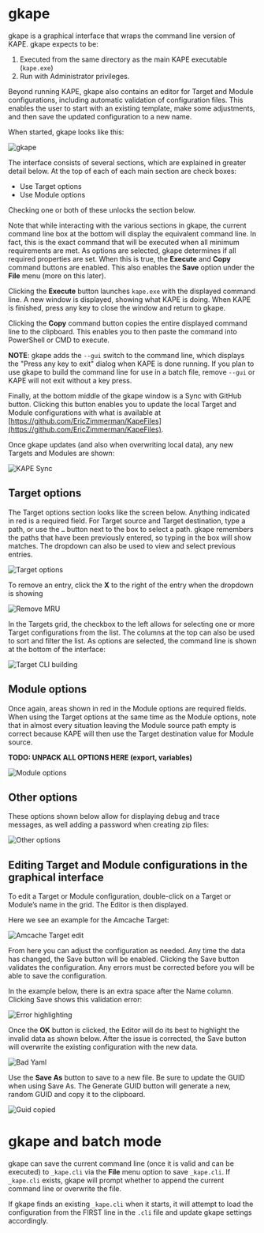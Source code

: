 # gkape

gkape is a graphical interface that wraps the command line version of KAPE. gkape expects to be:

1. Executed from the same directory as the main KAPE executable (`kape.exe`)
2. Run with Administrator privileges.

Beyond running KAPE, gkape also contains an editor for Target and Module configurations, including automatic validation of configuration files. This enables the user to start with an existing template, make some adjustments, and then save the updated configuration to a new name.

When started, gkape looks like this:

![gkape](https://raw.githubusercontent.com/EricZimmerman/KapeDocs/master/Pictures/gkape.jpg)

The interface consists of several sections, which are explained in greater detail below. At the top of each of each main section are check boxes: 

* Use Target options
* Use Module options

Checking one or both of these unlocks the section below.

Note that while interacting with the various sections in gkape, the current command line box at the bottom will display the equivalent command line. In fact, this is the exact command that will be executed when all minimum requirements are met. As options are selected, gkape determines if all required properties are set. When this is true, the **Execute** and **Copy** command buttons are enabled. This also enables the **Save** option under the **File** menu (more on this later).

Clicking the **Execute** button launches `kape.exe` with the displayed command line. A new window is displayed, showing what KAPE is doing. When KAPE is finished, press any key to close the window and return to gkape.

Clicking the **Copy** command button copies the entire displayed command line to the clipboard. This enables you to then paste the command into PowerShell or CMD to execute.

**NOTE**: gkape adds the `--gui` switch to the command line, which displays the "Press any key to exit" dialog when KAPE is done running. If you plan to use gkape to build the command line for use in a batch file, remove `--gui` or KAPE will not exit without a key press.

Finally, at the bottom middle of the gkape window is a Sync with GitHub button. Clicking this button enables you to update the local Target and Module configurations with what is available at [https://github.com/EricZimmerman/KapeFiles](https://github.com/EricZimmerman/KapeFiles).

Once gkape updates (and also when overwriting local data), any new Targets and Modules are shown:

![KAPE Sync](https://raw.githubusercontent.com/EricZimmerman/KapeDocs/master/Pictures/KapeSync.jpg)

## Target options

The Target options section looks like the screen below. Anything indicated in red is a required field. For Target source and Target destination, type a path, or use the `…` button next to the box to select a path. gkape remembers the paths that have been previously entered, so typing in the box will show matches. The dropdown can also be used to view and select previous entries.

![Target options](https://raw.githubusercontent.com/EricZimmerman/KapeDocs/master/Pictures/TargetOptions.jpg)

To remove an entry, click the **X** to the right of the entry when the dropdown is showing

![Remove MRU](https://raw.githubusercontent.com/EricZimmerman/KapeDocs/master/Pictures/RemoveMru.jpg)

In the Targets grid, the checkbox to the left allows for selecting one or more Target configurations from the list. The columns at the top can also be used to sort and filter the list. As options are selected, the command line is shown at the bottom of the interface:

![Target CLI building](https://raw.githubusercontent.com/EricZimmerman/KapeDocs/master/Pictures/TargetCLIBuild.jpg)

## Module options

Once again, areas shown in red in the Module options are required fields. When using the Target options at the same time as the Module options, note that in almost every situation leaving the Module source path empty is correct because KAPE will then use the Target destination value for Module source.

**TODO: UNPACK ALL OPTIONS HERE (export, variables)**

![Module options](https://raw.githubusercontent.com/EricZimmerman/KapeDocs/master/Pictures/ModuleOptions.jpg)

## Other options

These options shown below allow for displaying debug and trace messages, as well adding a password when creating zip files:

![Other options](https://raw.githubusercontent.com/EricZimmerman/KapeDocs/master/Pictures/OtherOptions.jpg)

## Editing Target and Module configurations in the graphical interface

To edit a Target or Module configuration, double-click on a Target or Module’s name in the grid. The Editor is then displayed. 

Here we see an example for the Amcache Target:

![Amcache Target edit](https://raw.githubusercontent.com/EricZimmerman/KapeDocs/master/Pictures/amcacheModEdit.jpg)

From here you can adjust the configuration as needed. Any time the data has changed, the Save button will be enabled. Clicking the Save button validates the configuration. Any errors must be corrected before you will be able to save the configuration. 

In the example below, there is an extra space after the Name column. Clicking Save shows this validation error:

![Error highlighting](https://raw.githubusercontent.com/EricZimmerman/KapeDocs/master/Pictures/ErrorHighlight.jpg)

Once the **OK** button is clicked, the Editor will do its best to highlight the invalid data as shown below. After the issue is corrected, the Save button will overwrite the existing configuration with the new data.

![Bad Yaml](https://raw.githubusercontent.com/EricZimmerman/KapeDocs/master/Pictures/BadYaml.jpg)

Use the **Save As** button to save to a new file. Be sure to update the GUID when using Save As. The Generate GUID button will generate a new, random GUID and copy it to the clipboard.

![Guid copied](https://raw.githubusercontent.com/EricZimmerman/KapeDocs/master/Pictures/guidcopy.jpg)

# gkape and batch mode

gkape can save the current command line (once it is valid and can be executed) to `_kape.cli` via the **File** menu option to save `_kape.cli`. If `_kape.cli` exists, gkape will prompt whether to append the current command line or overwrite the file.

If gkape finds an existing `_kape.cli` when it starts, it will attempt to load the configuration from the FIRST line in the `.cli` file and update gkape settings accordingly.